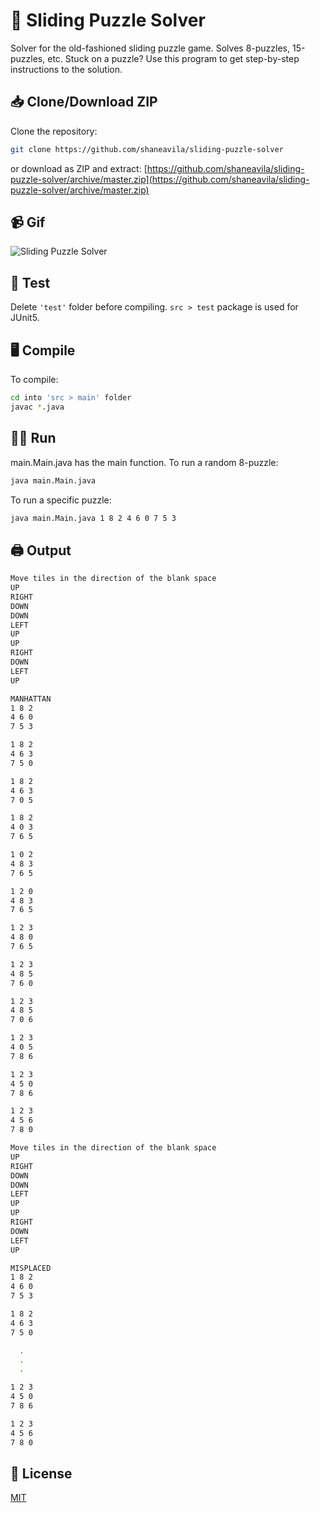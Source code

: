 # :jigsaw: Sliding Puzzle Solver
Solver for the old-fashioned sliding puzzle game. Solves 8-puzzles, 15-puzzles, etc. Stuck on a puzzle? Use this program to get step-by-step instructions to the solution.

## :inbox_tray: Clone/Download ZIP
Clone the repository:
```bash
git clone https://github.com/shaneavila/sliding-puzzle-solver
```
or download as ZIP and extract:
[https://github.com/shaneavila/sliding-puzzle-solver/archive/master.zip](https://github.com/shaneavila/sliding-puzzle-solver/archive/master.zip)

## :video_camera: Gif
![Sliding Puzzle Solver](https://media.giphy.com/media/lly8z4Bvt0a6v0UF7n/giphy.gif)

## :test_tube: Test
Delete ```'test'``` folder before compiling. ```src > test``` package is used for JUnit5. 

## :desktop_computer: Compile
To compile:
```bash
cd into 'src > main' folder
javac *.java
```

## :running_man: Run
main.Main.java has the main function. To run a random 8-puzzle:
```bash
java main.Main.java
```
To run a specific puzzle:
```bash
java main.Main.java 1 8 2 4 6 0 7 5 3
```
## :printer: Output
```bash
Move tiles in the direction of the blank space
UP
RIGHT
DOWN
DOWN
LEFT
UP
UP
RIGHT
DOWN
LEFT
UP

MANHATTAN
1 8 2 
4 6 0 
7 5 3 

1 8 2 
4 6 3 
7 5 0 

1 8 2 
4 6 3 
7 0 5 

1 8 2 
4 0 3 
7 6 5 

1 0 2 
4 8 3 
7 6 5 

1 2 0 
4 8 3 
7 6 5 

1 2 3 
4 8 0 
7 6 5 

1 2 3 
4 8 5 
7 6 0 

1 2 3 
4 8 5 
7 0 6 

1 2 3 
4 0 5 
7 8 6 

1 2 3 
4 5 0 
7 8 6 

1 2 3 
4 5 6 
7 8 0 

Move tiles in the direction of the blank space
UP
RIGHT
DOWN
DOWN
LEFT
UP
UP
RIGHT
DOWN
LEFT
UP

MISPLACED
1 8 2 
4 6 0 
7 5 3 

1 8 2 
4 6 3 
7 5 0 

  .
  .
  .

1 2 3 
4 5 0 
7 8 6 

1 2 3 
4 5 6 
7 8 0 
```


## :page_facing_up: License
[MIT](https://choosealicense.com/licenses/mit/)
